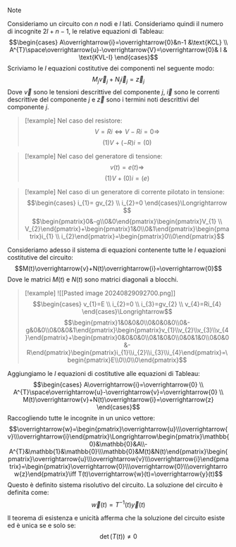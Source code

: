 >[!note]
>Consideriamo un circuito con $n$ nodi e $l$ lati. Consideriamo quindi il numero di incognite $2l+n-1$, le relative equazioni di Tableau: $$\begin{cases}
A\overrightarrow{i}=\overrightarrow{0}&n-1 &\text{KCL} \\
A^{T}\space\overrightarrow{u}-\overrightarrow{V}=\overrightarrow{0}& l & \text{KVL-I}
\end{cases}$$
>Scriviamo le $l$ equazioni costitutive dei componenti nel seguente modo:
>$$M_{j}\overrightarrow{v}_{j}+N_{j}\overrightarrow{i}_{j}=\overrightarrow{z}_{j}$$
>Dove $\overrightarrow{v}$ sono le tensioni descrittive del componente $j$, $\overrightarrow{i}$ sono le correnti descrittive del componente $j$ e $\overrightarrow{z}$ sono i termini noti descrittivi del componente $j$.
>>[!example]
>>Nel caso del resistore: $$V=Ri\iff V-Ri=0\Longrightarrow$$
>>$$(1)V+ (-R)i= (0)$$
>
>>[!example]
>>Nel caso del generatore di tensione: $$v(t)=e(t)\Longrightarrow$$
>>$$(1)V+(0)i=(e)$$
>
>>[!example]
>>Nel caso di un generatore di corrente pilotato in tensione: $$\begin{cases}
>>i_{1}= gv_{2} \\
i_{2}=0
\end{cases}\Longrightarrow $$
$$\begin{pmatrix}0&-g\\0&0\end{pmatrix}\begin{pmatrix}V_{1} \\ V_{2}\end{pmatrix}+\begin{pmatrix}1&0\\0&1\end{pmatrix}\begin{pmatrix}i_{1} \\ i_{2}\end{pmatrix}=\begin{pmatrix}0\\0\end{pmatrix}$$
>
>Consideriamo adesso il sistema di equazioni contenente tutte le $l$ equazioni costitutive del circuito: $$M(t)\overrightarrow{v}+N(t)\overrightarrow{i}=\overrightarrow{0}$$
>Dove le matrici $M(t)$ e $N(t)$ sono matrici diagonali a blocchi.
>
>>[!example]
>>![[Pasted image 20240829092700.png]]
>>$$\begin{cases}
v_{1}=E \\
i_{2}=0 \\
i_{3}=gv_{2} \\
v_{4}=Ri_{4}
\end{cases}\Longrightarrow$$
$$\begin{pmatrix}1&0&0&0\\0&0&0&0\\0&-g&0&0\\0&0&0&1\end{pmatrix}\begin{pmatrix}v_{1}\\v_{2}\\v_{3}\\v_{4}\end{pmatrix}+\begin{pmatrix}0&0&0&0\\0&1&0&0\\0&0&1&0\\0&0&0&-R\end{pmatrix}\begin{pmatrix}i_{1}\\i_{2}\\i_{3}\\i_{4}\end{pmatrix}=\begin{pmatrix}E\\0\\0\\0\end{pmatrix}$$
>
>Aggiungiamo le $l$ equazioni di costitutive alle equazioni di Tableau:
>$$\begin{cases}
A\overrightarrow{i}=\overrightarrow{0} \\
A^{T}\space\overrightarrow{u}-\overrightarrow{v}=\overrightarrow{0} \\
M(t)\overrightarrow{v}+N(t)\overrightarrow{i}=\overrightarrow{z}
\end{cases}$$
>Raccogliendo tutte le incognite in un unico vettore:
>$$\overrightarrow{w}=\begin{pmatrix}\overrightarrow{u}\\\overrightarrow{v}\\\overrightarrow{i}\end{pmatrix}\Longrightarrow\begin{pmatrix}\mathbb{0}&\mathbb{0}&A\\-A^{T}&\mathbb{1}&\mathbb{0}\\\mathbb{0}&M(t)&N(t)\end{pmatrix}\begin{pmatrix}\overrightarrow{u}\\\overrightarrow{v}\\\overrightarrow{i}\end{pmatrix}=\begin{pmatrix}\overrightarrow{0}\\\overrightarrow{0}\\\overrightarrow{z}\end{pmatrix}\iff T(t)\overrightarrow{w}(t)=\overrightarrow{y}(t)$$
>Questo è definito sistema risolutivo del circuito. La soluzione del circuito è definita come: $$\overrightarrow{w}(t)=T^{-1}(t)\overrightarrow{y}(t)$$
>
>Il teorema di esistenza e unicità afferma che la soluzione del circuito esiste ed è unica se e solo se: $$\det(T(t))\neq0$$


